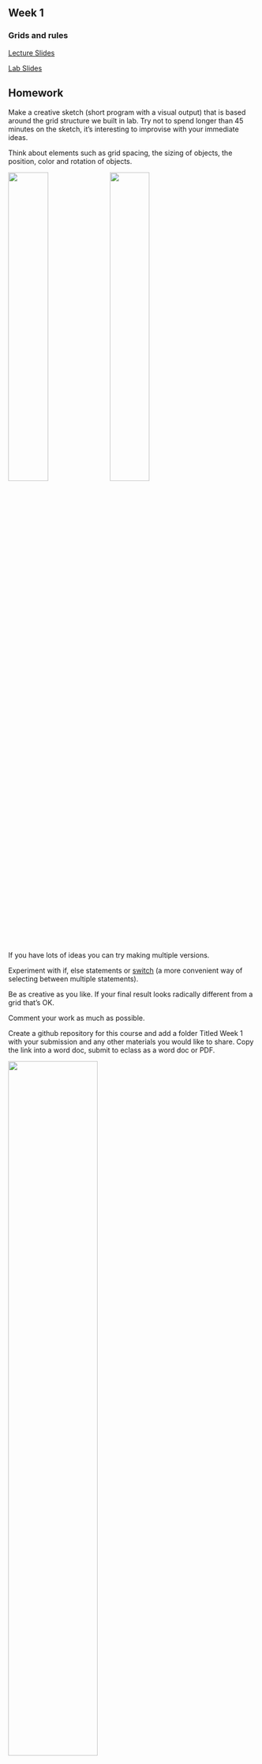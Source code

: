 ## Week 1

### Grids and rules

<a href="https://github.com/atarilover123/DATT-2040-Math-Art-Code/blob/main/Week_1/DATT2040_lecture1_slides.pdf">Lecture Slides</a> 

<a href="https://github.com/atarilover123/DATT-2040-Math-Art-Code/blob/main/Week_1/DATT2040_lab1_slides.pdf">Lab Slides</a> 

## Homework 

Make a creative sketch (short program with a visual output) that is based around the grid structure we built in lab. 
Try not to spend longer than 45 minutes on the sketch, it’s interesting to improvise with your immediate ideas.

Think about elements such as grid spacing, the sizing of objects, the position, color and rotation of objects. 

<img src="https://raw.githubusercontent.com/atarilover123/DATT-2040-Math-Art-Code/main/Week_1/Image%20Examples/rotate.gif" width="40%">  <img src="https://raw.githubusercontent.com/atarilover123/DATT-2040-Math-Art-Code/main/Week_1/Image%20Examples/dicerules_cropped.png" width="40%"> 



If you have lots of ideas you can try making multiple versions.







Experiment with if, else statements or <a href ="https://processing.org/reference/switch.html">switch</a> (a more convenient way of selecting between multiple statements). 

Be as creative as you like. If your final result looks radically different from a grid that’s OK. 

Comment your work as much as possible.  

Create a github repository for this course and add a folder Titled Week 1 with your submission and any other materials you would like to share. Copy the link into a word doc, submit to eclass as a word doc or PDF.

<img src="https://raw.githubusercontent.com/atarilover123/DATT-2040-Math-Art-Code/main/Week_1/github_upload.png" width="60%"> 

If you're feeling ambitious you can think about adding in elements such as <a href="https://processing.org/examples/recursion.html">recursion</a> to make a more complex, subdivided grid.

<img src="https://raw.githubusercontent.com/atarilover123/DATT-2040-Math-Art-Code/main/Week_1/Image%20Examples/recursion_mikebrondbjerg.png" width="40%"> <img src="https://raw.githubusercontent.com/atarilover123/DATT-2040-Math-Art-Code/main/Week_1/Image%20Examples/recursivegrid.gif" width="40%">





